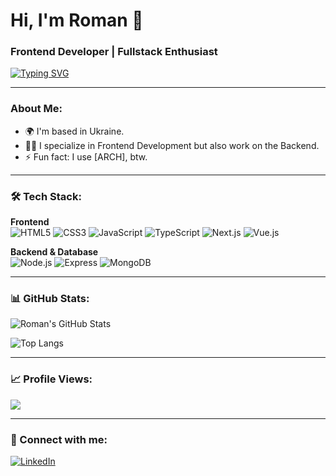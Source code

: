 # Hi, I'm Roman 👋
### Frontend Developer | Fullstack Enthusiast

<a href="https://git.io/typing-svg"><img src="https://readme-typing-svg.herokuapp.com?font=Fira+Code&pause=1000&width=435&lines=%7CHi%2C+I+am+Roman++a+Frontend+Developer%7C" alt="Typing SVG" /></a>

---

### About Me:
- 🌍 I'm based in Ukraine.
- 👨‍💻 I specialize in Frontend Development but also work on the Backend.
- ⚡ Fun fact: I use [ARCH], btw.
  
---

### 🛠 Tech Stack:
**Frontend**  
![HTML5](https://img.shields.io/badge/-HTML5-000?&logo=html5&logoColor=E34F26)
![CSS3](https://img.shields.io/badge/-CSS3-000?&logo=css3&logoColor=1572B6)
![JavaScript](https://img.shields.io/badge/-JavaScript-000?&logo=javascript)
![TypeScript](https://img.shields.io/badge/-TypeScript-000?&logo=typescript)
![Next.js](https://img.shields.io/badge/-Next.js-000?&logo=next.js)
![Vue.js](https://img.shields.io/badge/-Vue.js-000?&logo=vue.js)

**Backend & Database**  
![Node.js](https://img.shields.io/badge/-Node.js-000?&logo=node.js)
![Express](https://img.shields.io/badge/-Express-000?&logo=express)
![MongoDB](https://img.shields.io/badge/-MongoDB-000?&logo=mongodb)

---

### 📊 GitHub Stats:
![Roman's GitHub Stats](https://github-readme-stats.vercel.app/api?username=RomanSylman&show_icons=true&theme=radical)

![Top Langs](https://github-readme-stats.vercel.app/api/top-langs/?username=RomanSylman&layout=compact&theme=radical)

---

### 📈 Profile Views:
<a href="https://u8views.com/github/RomanSylman">
  <img src="https://u8views.com/api/v1/github/profiles/121490895/views/day-week-month-total-count.svg">
</a>

---

### 🎯 Connect with me:
[![LinkedIn](https://img.shields.io/badge/-Roman%20Sylman-0077B5?style=flat-square&logo=Linkedin&logoColor=white)](https://www.linkedin.com/in/romansylman)

